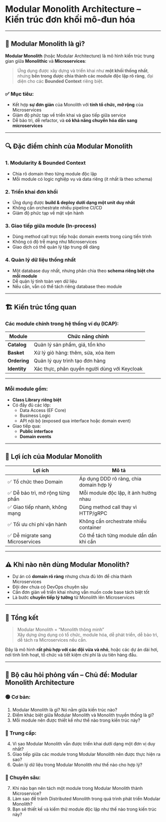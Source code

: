 # Modular Monolith Architecture – Kiến trúc đơn khối mô-đun hóa

---

## 🧩 Modular Monolith là gì?

**Modular Monolith** (hoặc Modular Architecture) là mô hình kiến trúc trung gian giữa **Monolithic** và **Microservices**:

> Ứng dụng được xây dựng và triển khai như **một khối thống nhất**, nhưng **bên trong được chia thành các module độc lập rõ ràng**, đại diện cho các **Bounded Context** riêng biệt.

### ✅ Mục tiêu:
- Kết hợp **sự đơn giản** của Monolith với **tính tổ chức, mở rộng** của Microservices
- Giảm độ phức tạp về triển khai và giao tiếp giữa service
- Dễ bảo trì, dễ refactor, và **có khả năng chuyển hóa dần sang microservices**

---

## 🔍 Đặc điểm chính của Modular Monolith

### 1. **Modularity & Bounded Context**
- Chia rõ domain theo từng module độc lập
- Mỗi module có logic nghiệp vụ và data riêng (ít nhất là theo schema)

### 2. **Triển khai đơn khối**
- Ứng dụng được **build & deploy dưới dạng một unit duy nhất**
- Không cần orchestrate nhiều pipeline CI/CD
- Giảm độ phức tạp về mặt vận hành

### 3. **Giao tiếp giữa module (In-process)**
- Dùng method call trực tiếp hoặc domain events trong cùng tiến trình
- Không có độ trễ mạng như Microservices
- Giao dịch có thể quản lý tập trung dễ dàng

### 4. **Quản lý dữ liệu thống nhất**
- Một database duy nhất, nhưng phân chia theo **schema riêng biệt cho mỗi module**
- Dễ quản lý tính toàn vẹn dữ liệu
- Nếu cần, vẫn có thể tách riêng database theo module

---

## 🏗️ Kiến trúc tổng quan

### Các module chính trong hệ thống ví dụ (ICAP):

| Module         | Chức năng chính |
|----------------|-----------------|
| **Catalog**    | Quản lý sản phẩm, giá, tồn kho |
| **Basket**     | Xử lý giỏ hàng: thêm, sửa, xóa item |
| **Ordering**   | Quản lý quy trình tạo đơn hàng |
| **Identity**   | Xác thực, phân quyền người dùng với Keycloak |

---

### Mỗi module gồm:
- **Class Library riêng biệt**
- Có đầy đủ các lớp:
  - Data Access (EF Core)
  - Business Logic
  - API nội bộ (exposed qua interface hoặc domain event)
- Giao tiếp qua:
  - **Public interface**
  - **Domain events**

---

## 🎯 Lợi ích của Modular Monolith

| Lợi ích                         | Mô tả |
|----------------------------------|------|
| ✅ Tổ chức theo Domain           | Áp dụng DDD rõ ràng, chia domain hợp lý |
| ✅ Dễ bảo trì, mở rộng từng phần | Mỗi module độc lập, ít ảnh hưởng nhau |
| ✅ Giao tiếp nhanh, không mạng  | Dùng method call thay vì HTTP/gRPC |
| ✅ Tối ưu chi phí vận hành       | Không cần orchestrate nhiều container |
| ✅ Dễ migrate sang Microservices | Có thể tách từng module dần dần khi cần |

---

## ⚠️ Khi nào nên dùng Modular Monolith?

- Dự án có **domain rõ ràng** nhưng chưa đủ lớn để chia thành Microservices
- Đội dev chưa có DevOps chuyên sâu
- Cần đơn giản về triển khai nhưng vẫn muốn code base tách biệt tốt
- Là bước **chuyển tiếp lý tưởng** từ Monolith lên Microservices

---

## 🧠 Tổng kết

> Modular Monolith = “Monolith thông minh”  
> Xây dựng ứng dụng có tổ chức, module hóa, dễ phát triển, dễ bảo trì, dễ tách ra Microservices nếu cần.

Đây là mô hình **rất phù hợp với các đội vừa và nhỏ**, hoặc các dự án dài hơi, nơi tính linh hoạt, tổ chức và tiết kiệm chi phí là ưu tiên hàng đầu.

---

## 🎯 Bộ câu hỏi phỏng vấn – Chủ đề: Modular Monolith Architecture

### 🟢 Cơ bản:
1. Modular Monolith là gì? Nó nằm giữa kiến trúc nào?
2. Điểm khác biệt giữa Modular Monolith và Monolith truyền thống là gì?
3. Mỗi module nên được thiết kế như thế nào trong kiến trúc này?

### 🔵 Trung cấp:
4. Vì sao Modular Monolith vẫn được triển khai dưới dạng một đơn vị duy nhất?
5. Giao tiếp giữa các module trong Modular Monolith nên được thực hiện ra sao?
6. Quản lý dữ liệu trong Modular Monolith như thế nào cho hợp lý?

### 🔴 Chuyên sâu:
7. Khi nào bạn nên tách một module trong Modular Monolith thành Microservice?
8. Làm sao để tránh Distributed Monolith trong quá trình phát triển Modular Monolith?
9. Bạn sẽ thiết kế và kiểm thử module độc lập như thế nào trong kiến trúc này?

